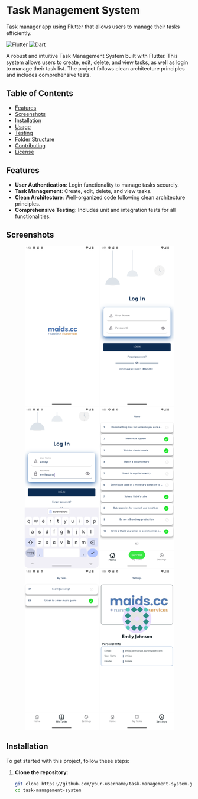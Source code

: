 # Task Management System

Task manager app using Flutter that allows users to manage their tasks efficiently.


![Flutter](https://img.shields.io/badge/Flutter-02569B?style=for-the-badge&logo=flutter&logoColor=white)
![Dart](https://img.shields.io/badge/Dart-0175C2?style=for-the-badge&logo=dart&logoColor=white)

A robust and intuitive Task Management System built with Flutter. This system allows users to create, edit, delete, and view tasks, as well as login to manage their task list. The project follows clean architecture principles and includes comprehensive tests.

## Table of Contents
- [Features](#features)
- [Screenshots](#screenshots)
- [Installation](#installation)
- [Usage](#usage)
- [Testing](#testing)
- [Folder Structure](#folder-structure)
- [Contributing](#contributing)
- [License](#license)

## Features
- **User Authentication**: Login functionality to manage tasks securely.
- **Task Management**: Create, edit, delete, and view tasks.
- **Clean Architecture**: Well-organized code following clean architecture principles.
- **Comprehensive Testing**: Includes unit and integration tests for all functionalities.

## Screenshots
<p align="center">
  <img src="screenshots/splash.png" alt="Login Screen" width="200">
  <img src="screenshots/login1.png" alt="Login Screen" width="200">
  <img src="screenshots/login2.png" alt="Login Screen" width="200">
  <img src="screenshots/all_tasks.png" alt="Task List Screen" width="200">
  <img src="screenshots/my_tasks.png" alt="Task Details Screen" width="200">
  <img src="screenshots/profile.png" alt="Task Details Screen" width="200">
</p>

## Installation
To get started with this project, follow these steps:

1. **Clone the repository:**
   ```sh
   git clone https://github.com/your-username/task-management-system.git
   cd task-management-system
